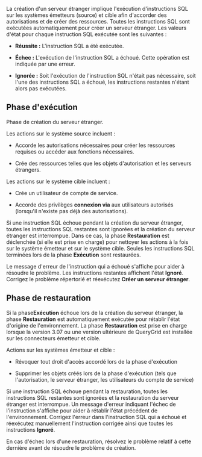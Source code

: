 La création d'un serveur étranger implique l'exécution d'instructions SQL sur les systèmes émetteurs (source) et cible afin d'accorder des autorisations et de créer des ressources. Toutes les instructions SQL sont exécutées automatiquement pour créer un serveur étranger. Les valeurs d'état pour chaque instruction SQL exécutée sont les suivantes :

-   **Réussite :** L'instruction SQL a été exécutée.

-   **Échec :** L'exécution de l'instruction SQL a échoué. Cette opération est indiquée par une erreur.

-   **Ignorée :** Soit l'exécution de l'instruction SQL n'était pas nécessaire, soit l'une des instructions SQL a échoué, les instructions restantes n'étant alors pas exécutées.

Phase d'exécution
-----------------

Phase de création du serveur étranger.

Les actions sur le système source incluent :

-   Accorde les autorisations nécessaires pour créer les ressources requises ou accéder aux fonctions nécessaires.

-   Crée des ressources telles que les objets d'autorisation et les serveurs étrangers.

Les actions sur le système cible incluent :

-   Crée un utilisateur de compte de service.

-   Accorde des privilèges **connexion via** aux utilisateurs autorisés (lorsqu'il n'existe pas déjà des autorisations).

Si une instruction SQL échoue pendant la création du serveur étranger, toutes les instructions SQL restantes sont ignorées et la création du serveur étranger est interrompue. Dans ce cas, la phase **Restauration** est déclenchée (si elle est prise en charge) pour nettoyer les actions à la fois sur le système émetteur et sur le système cible. Seules les instructions SQL terminées lors de la phase **Exécution** sont restaurées.

Le message d'erreur de l'instruction qui a échoué s'affiche pour aider à résoudre le problème. Les instructions restantes affichent l'état **Ignoré**. Corrigez le problème répertorié et réexécutez **Créer un serveur étranger**.

Phase de restauration
---------------------

Si la phase**Exécution** échoue lors de la création du serveur étranger, la phase **Restauration** est automatiquement exécutée pour rétablir l'état d'origine de l'environnement. La phase **Restauration** est prise en charge lorsque la version 3.07 ou une version ultérieure de QueryGrid est installée sur les connecteurs émetteur et cible.

Actions sur les systèmes émetteur et cible :

-   Révoquer tout droit d'accès accordé lors de la phase d'exécution

-   Supprimer les objets créés lors de la phase d'exécution (tels que l'autorisation, le serveur étranger, les utilisateurs du compte de service)

Si une instruction SQL échoue pendant la restauration, toutes les instructions SQL restantes sont ignorées et la restauration du serveur étranger est interrompue. Un message d'erreur indiquant l'échec de l'instruction s'affiche pour aider à rétablir l'état précédent de l'environnement. Corrigez l'erreur dans l'instruction SQL qui a échoué et réexécutez manuellement l'instruction corrigée ainsi que toutes les instructions **Ignoré**.

En cas d'échec lors d'une restauration, résolvez le problème relatif à cette dernière avant de résoudre le problème de création.
